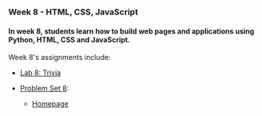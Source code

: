 ### Week 8 - HTML, CSS, JavaScript
#### In week 8, students learn how to build web pages and applications using Python, HTML, CSS and JavaScript.

Week 8's assignments include:
* [Lab 8: Trivia](https://cs50.harvard.edu/x/2023/labs/8/)

* [Problem Set 8](https://cs50.harvard.edu/x/2023/psets/8/):
  - [Homepage](https://cs50.harvard.edu/x/2023/psets/8/homepage/)
